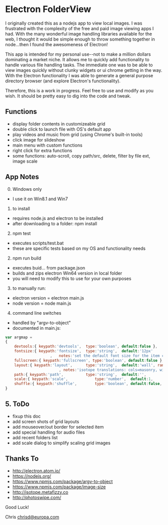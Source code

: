 # Electron FolderView

I originally created this as a nodejs app to view local images.  I was frustrated with the complexity of the free and paid image viewing apps I had.  With the many wonderful image handling libraries available for the web, I thought it would be simple enough to throw something together in node...then I found the awesomeness of Electron!

This app is intended for my personal use--not to make a million dollars dominating a market niche.  It allows me to quickly add functionality to handle various file handling tasks.  The immediate one was to be able to view images quickly without clunky widgets or ui chrome getting in the way.  With the Electron functionality I was able to generate a general purpose directory browser (and explore Electron's functionality).

Therefore, this is a work in progress.  Feel free to use and modify as you wish.  It should be pretty easy to dig into the code and tweak.


## Functions
- display folder contents in customizeable grid
- double click to launch file with OS's default app
- play videos and music from grid (using Chrome's built-in tools)
- click image for slideshow
- main menu with custom functions
- right click for extra functions
- some functions: auto-scroll, copy path/src, delete, filter by file ext, image scale


## App Notes
0. Windows only
  * I use it on Win8.1 and Win7

1. to install
  * requires node.js and electron to be installed
  * after downloading to a folder: npm install

2. npm test
  * executes scripts/test.bat
  * these are specific tests based on my OS and functionality needs

2. npm run build
  * executes buid... from package.json
  * builds and zips electron Win64 version in local folder
  * you will need to modify this to use for your own purposes

3. to manually run:
  * electron version = electron main.js
  * node version = node main.js

4. command line switches
  * handled by "argv-to-object"
  * documented in main.js:
```Javascript
var argmap =
{
	devtools:{ keypath:'devtools', 	type:'boolean', default:false },
	fontsize:{ keypath:'fontsize', 	type:'string',  default:'12px'
					,	notes:'set the default font size for the item captions.' },
	fullscreen:{ keypath:'fullscreen', type:'boolean', default:false },
	layout:{ keypath:'layout', 		type:'string',	default:'wall',	range:['cols','rows','vertical','wall']
						, notes:'isotope translations: cols=masonry, width=300px; rows=fitRows,height=300px; vertical=vertical, width=300px; wall=packery, width dependent on image size'},
	path:{ keypath:'path', 			type:'string',	default:'',			notes:'no trailing backslash allowed (for argv-to-object).' },
	scale:{ keypath:'scale',			type:'number',  default:1,		range:{min:0.1, max:'infinity'}, notes:"scale size of grid items." },
	shuffle:{ keypath:'shuffle',		type:'boolean',	default:false,	notes:'randomize display of items'}
}
```

## 5. ToDo
- fixup this doc
- add screen shots of grid layouts
- add mouseover/out border for selected item
- add special handling for audio files
- add recent folders list
- add scale dialog to simplify scaling grid images


## Thanks To
- http://electron.atom.io/
- https://nodejs.org/
- https://www.npmjs.com/package/argv-to-object
- https://www.npmjs.com/package/image-size
- http://isotope.metafizzy.co
- http://photoswipe.com/


Good Luck!

Chris
chrisd@europa.com
